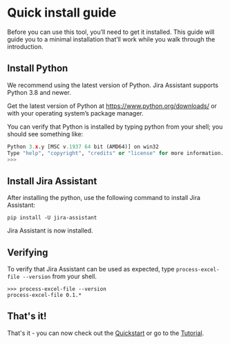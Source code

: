 # Quick install guide

Before you can use this tool, you’ll need to get it installed. This guide will guide you to a minimal installation that’ll work while you walk through the introduction.

## Install Python

We recommend using the latest version of Python. Jira Assistant supports Python 3.8 and newer.

Get the latest version of Python at https://www.python.org/downloads/ or with your operating system’s package manager.

You can verify that Python is installed by typing python from your shell; you should see something like:

```python
Python 3.x.y [MSC v.1937 64 bit (AMD64)] on win32
Type "help", "copyright", "credits" or "license" for more information.
>>>
```

## Install Jira Assistant

After installing the python, use the following command to install Jira Assistant:

```shell
pip install -U jira-assistant
```

Jira Assistant is now installed.

## Verifying

To verify that Jira Assistant can be used as expected, type `process-excel-file --version` from your shell.

```shell
>>> process-excel-file --version
process-excel-file 0.1.*
```

## That's it!

That's it - you can now check out the [Quickstart](../quick_start/index.md) or go to the [Tutorial](../tutorial/index.md).